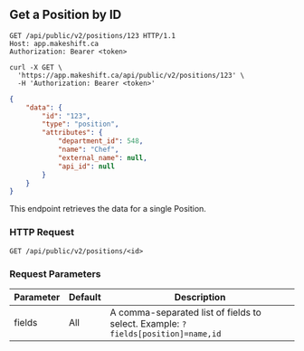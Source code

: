 ## Get a Position by ID

```http
GET /api/public/v2/positions/123 HTTP/1.1
Host: app.makeshift.ca
Authorization: Bearer <token>
```

```shell
curl -X GET \
  'https://app.makeshift.ca/api/public/v2/positions/123' \
  -H 'Authorization: Bearer <token>'
```

```json
{
    "data": {
        "id": "123",
        "type": "position",
        "attributes": {
            "department_id": 548,
            "name": "Chef",
            "external_name": null,
            "api_id": null
        }
    }
}
```

This endpoint retrieves the data for a single Position.

### HTTP Request

`GET /api/public/v2/positions/<id>`

### Request Parameters

Parameter | Default | Description
--------- | ------- | -----------
fields | All | A comma-separated list of fields to select. Example: `?fields[position]=name,id`
